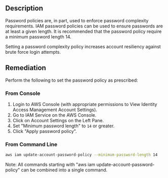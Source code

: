 ## Description

Password policies are, in part, used to enforce password complexity requirements. IAM password policies can be used to ensure passwords are at least a given length. It is recommended that the password policy require a minimum password length 14.

Setting a password complexity policy increases account resiliency against brute force login attempts.

## Remediation

Perform the following to set the password policy as prescribed:

### From Console

1. Login to AWS Console (with appropriate permissions to View Identity Access Management Account Settings).
2. Go to IAM Service on the AWS Console.
3. Click on Account Settings on the Left Pane.
4. Set "Minimum password length" to `14` or greater.
5. Click "Apply password policy".

### From Command Line

```bash
aws iam update-account-password-policy --minimum-password-length 14
```

Note: All commands starting with "aws iam update-account-password-policy" can be combined into a single command.
